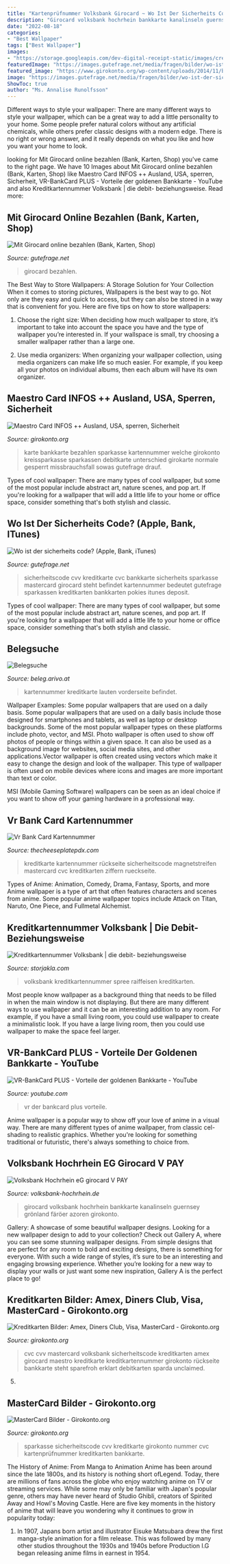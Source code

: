 ```yaml
---
title: "Kartenprüfnummer Volksbank Girocard ~ Wo Ist Der Sicherheits Code? (apple, Bank, Itunes)"
description: "Girocard volksbank hochrhein bankkarte kanalinseln guernsey grönland färöer azoren girokonto"
date: "2022-08-18"
categories:
- "Best Wallpaper"
tags: ["Best Wallpaper"]
images:
- "https://storage.googleapis.com/dev-digital-receipt-static/images/creditcard.png"
featuredImage: "https://images.gutefrage.net/media/fragen/bilder/wo-ist-der-sicherheits-code/0_full.jpg?v=1473248702000"
featured_image: "https://www.girokonto.org/wp-content/uploads/2014/11/bankkarte.jpg"
image: "https://images.gutefrage.net/media/fragen/bilder/wo-ist-der-sicherheits-code/0_full.jpg?v=1473248702000"
ShowToc: true
author: "Ms. Annalise Runolfsson"
---
```



Different ways to style your wallpaper:
There are many different ways to style your wallpaper, which can be a great way to add a little personality to your home. Some people prefer natural colors without any artificial chemicals, while others prefer classic designs with a modern edge. There is no right or wrong answer, and it really depends on what you like and how you want your home to look.

	

		
looking for Mit Girocard online bezahlen (Bank, Karten, Shop) you've came to the right page. We have 10 Images about Mit Girocard online bezahlen (Bank, Karten, Shop) like Maestro Card INFOS ++ Ausland, USA, sperren, Sicherheit, VR-BankCard PLUS - Vorteile der goldenen Bankkarte - YouTube and also Kreditkartennummer Volksbank | die debit- beziehungsweise. Read more:
		
    
## Mit Girocard Online Bezahlen (Bank, Karten, Shop)

<img loading=lazy src="https://images.gutefrage.net/media/fragen/bilder/mit-girocard-online-bezahlen/0_original.jpg?v=1416081089000" onerror="this.onerror=null;this.src='https://tse3.mm.bing.net/th?id=OIP.XyAUxx92jLCVVhbDxE7s3wHaEu&amp;pid=15.1';" alt="Mit Girocard online bezahlen (Bank, Karten, Shop)">

_Source: gutefrage.net_

>girocard bezahlen. 

	

The Best Way to Store Wallpapers: A Storage Solution for Your Collection
When it comes to storing pictures, Wallpapers is the best way to go. Not only are they easy and quick to access, but they can also be stored in a way that is convenient for you. Here are five tips on how to store wallpapers:
1) Choose the right size: When deciding how much wallpaper to store, it’s important to take into account the space you have and the type of wallpaper you’re interested in. If your wallspace is small, try choosing a smaller wallpaper rather than a large one.

2) Use media organizers: When organizing your wallpaper collection, using media organizers can make life so much easier. For example, if you keep all your photos on individual albums, then each album will have its own organizer.

    
## Maestro Card INFOS ++ Ausland, USA, Sperren, Sicherheit

<img loading=lazy src="https://www.girokonto.org/wp-content/uploads/2014/11/bankkarte.jpg" onerror="this.onerror=null;this.src='https://tse1.mm.bing.net/th?id=OIP.nIbBF_wojCmfTjyb2NZmUwHaEr&amp;pid=15.1';" alt="Maestro Card INFOS ++ Ausland, USA, sperren, Sicherheit">

_Source: girokonto.org_

>karte bankkarte bezahlen sparkasse kartennummer welche girokonto kreissparkasse sparkassen debitkarte unterschied girokarte normale gesperrt missbrauchsfall sowas gutefrage drauf. 

	

Types of cool wallpaper:
There are many types of cool wallpaper, but some of the most popular include abstract art, nature scenes, and pop art. If you're looking for a wallpaper that will add a little life to your home or office space, consider something that's both stylish and classic.

    
## Wo Ist Der Sicherheits Code? (Apple, Bank, ITunes)

<img loading=lazy src="https://images.gutefrage.net/media/fragen/bilder/wo-ist-der-sicherheits-code/0_full.jpg?v=1473248702000" onerror="this.onerror=null;this.src='https://tse1.mm.bing.net/th?id=OIP.DmFzSVRTtNzgBiYVrLDAYAHaHa&amp;pid=15.1';" alt="Wo ist der sicherheits code? (Apple, Bank, iTunes)">

_Source: gutefrage.net_

>sicherheitscode cvv kreditkarte cvc bankkarte sicherheits sparkasse mastercard girocard steht befindet kartennummer bedeutet gutefrage sparkassen kreditkarten bankkarten pokies itunes deposit. 

	

Types of cool wallpaper:
There are many types of cool wallpaper, but some of the most popular include abstract art, nature scenes, and pop art. If you're looking for a wallpaper that will add a little life to your home or office space, consider something that's both stylish and classic.

    
## Belegsuche

<img loading=lazy src="https://storage.googleapis.com/dev-digital-receipt-static/images/creditcard.png" onerror="this.onerror=null;this.src='https://tse4.mm.bing.net/th?id=OIP.NASTSuzYgfkZ8oUlquKM-wHaEv&amp;pid=15.1';" alt="Belegsuche">

_Source: beleg.arivo.at_

>kartennummer kreditkarte lauten vorderseite befindet. 

	

Wallpaper Examples: Some popular wallpapers that are used on a daily basis.
Some popular wallpapers that are used on a daily basis include those designed for smartphones and tablets, as well as laptop or desktop backgrounds. Some of the most popular wallpaper types on these platforms include photo, vector, and MSI. 
Photo wallpaper is often used to show off photos of people or things within a given space. It can also be used as a background image for websites, social media sites, and other applications.Vector wallpaper is often created using vectors which make it easy to change the design and look of the wallpaper. This type of wallpaper is often used on mobile devices where icons and images are more important than text or color. 

MSI (Mobile Gaming Software) wallpapers can be seen as an ideal choice if you want to show off your gaming hardware in a professional way.

    
## Vr Bank Card Kartennummer

<img loading=lazy src="https://www.kreditkartenvergleich.org/wp-content/uploads/kreditkarten-rueckseite.jpg" onerror="this.onerror=null;this.src='https://tse4.mm.bing.net/th?id=OIP.1tmv4kLw1ZTypNNPAKbZVAHaDS&amp;pid=15.1';" alt="Vr Bank Card Kartennummer">

_Source: thecheeseplatepdx.com_

>kreditkarte kartennummer rückseite sicherheitscode magnetstreifen mastercard cvc kreditkarten ziffern rueckseite. 

	

Types of Anime: Animation, Comedy, Drama, Fantasy, Sports, and more
Anime wallpaper is a type of art that often features characters and scenes from anime. Some popular anime wallpaper topics include Attack on Titan, Naruto, One Piece, and Fullmetal Alchemist.

    
## Kreditkartennummer Volksbank | Die Debit- Beziehungsweise

<img loading=lazy src="https://storjakla.com/lppsr/O1-7UPBhaTjzMtuLTOjnzAHaET.jpg" onerror="this.onerror=null;this.src='https://tse3.mm.bing.net/th?id=OIP.zndqFda7y1QTkazpalq0EgAAAA&amp;pid=15.1';" alt="Kreditkartennummer Volksbank | die debit- beziehungsweise">

_Source: storjakla.com_

>volksbank kreditkartennummer spree raiffeisen kreditkarten. 

	

Most people know wallpaper as a background thing that needs to be filled in when the main window is not displaying. But there are many different ways to use wallpaper and it can be an interesting addition to any room. For example, if you have a small living room, you could use wallpaper to create a minimalistic look. If you have a large living room, then you could use wallpaper to make the space feel larger.

    
## VR-BankCard PLUS - Vorteile Der Goldenen Bankkarte - YouTube

<img loading=lazy src="https://i.ytimg.com/vi/xJ3EYRTvlyk/maxresdefault.jpg" onerror="this.onerror=null;this.src='https://tse1.mm.bing.net/th?id=OIP.Bu8csfknz4SS1JYpxxgKMQHaEK&amp;pid=15.1';" alt="VR-BankCard PLUS - Vorteile der goldenen Bankkarte - YouTube">

_Source: youtube.com_

>vr der bankcard plus vorteile. 

	

Anime wallpaper is a popular way to show off your love of anime in a visual way. There are many different types of anime wallpaper, from classic cel-shading to realistic graphics. Whether you're looking for something traditional or futuristic, there's always something to choice from.

    
## Volksbank Hochrhein EG Girocard V PAY

<img loading=lazy src="https://www.volksbank-hochrhein.de/privatkunden/girokonto-kreditkarten/girokonto/bankkarte-v-pay/_jcr_content/parsys/kartei/parsys/karteireiter_0/parsys/textmitbild_324519784/image.img.png/1620858991633/laenderkarte-vpay-vrnw-infografik-mobile-nur-diese-seite-weitere-formate-vrnw.png" onerror="this.onerror=null;this.src='https://tse1.mm.bing.net/th?id=OIP.-in8xSq8v0ZBz3Ho2VEiMQHaJ9&amp;pid=15.1';" alt="Volksbank Hochrhein eG girocard V PAY">

_Source: volksbank-hochrhein.de_

>girocard volksbank hochrhein bankkarte kanalinseln guernsey grönland färöer azoren girokonto. 

	

Gallery: A showcase of some beautiful wallpaper designs.
Looking for a new wallpaper design to add to your collection? Check out Gallery A, where you can see some stunning wallpaper designs. From simple designs that are perfect for any room to bold and exciting designs, there is something for everyone. With such a wide range of styles, it’s sure to be an interesting and engaging browsing experience. Whether you’re looking for a new way to display your walls or just want some new inspiration, Gallery A is the perfect place to go!





	
	
    
## Kreditkarten Bilder: Amex, Diners Club, Visa, MasterCard - Girokonto.org

<img loading=lazy src="https://www.girokonto.org/wp-content/uploads/2014/03/kreditkartennummer.gif" onerror="this.onerror=null;this.src='https://tse2.mm.bing.net/th?id=OIP.VQpvbLVnt7RoNSoY662TTgHaG3&amp;pid=15.1';" alt="Kreditkarten Bilder: Amex, Diners Club, Visa, MasterCard - Girokonto.org">

_Source: girokonto.org_

>cvc cvv mastercard volksbank sicherheitscode kreditkarten amex girocard maestro kreditkarte kreditkartennummer girokonto rückseite bankkarte steht sparefroh erklart debitkarten sparda unclaimed. 

	

5.

    
## MasterCard Bilder - Girokonto.org

<img loading=lazy src="https://www.girokonto.org/wp-content/uploads/2014/03/mastercard-sparkasse.jpg" onerror="this.onerror=null;this.src='https://tse1.mm.bing.net/th?id=OIP.qEQ5-8mbgS93APJWckOzZAHaEq&amp;pid=15.1';" alt="MasterCard Bilder - Girokonto.org">

_Source: girokonto.org_

>sparkasse sicherheitscode cvv kreditkarte girokonto nummer cvc kartenprüfnummer kreditkarten bankkarte. 

	

The History of Anime: From Manga to Animation
Anime has been around since the late 1800s, and its history is nothing short ofLegend. Today, there are millions of fans across the globe who enjoy watching anime on TV or streaming services. While some may only be familiar with Japan's popular genre, others may have never heard of Studio Ghibli, creators of Spirited Away and Howl's Moving Castle. Here are five key moments in the history of anime that will leave you wondering why it continues to grow in popularity today:
1) In 1907, Japans born artist and illustrator Eisuke Matsubara drew the first manga-style animation for a film release. This was followed by many other studios throughout the 1930s and 1940s before Production I.G began releasing anime films in earnest in 1954.

